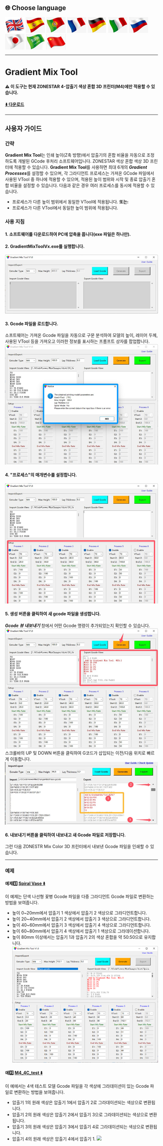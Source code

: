 
## <a id="choose-language">:globe_with_meridians: Choose language </a>
[![](../../lanpic/EN.png)](./readme.md)
[![](../../lanpic/ES.png)](./readme-es.md)
[![](../../lanpic/PT.png)](./readme-pt.md)
[![](../../lanpic/FR.png)](./readme-fr.md)
[![](../../lanpic/DE.png)](./readme-de.md)
[![](../../lanpic/IT.png)](./readme-it.md)
[![](../../lanpic/RU.png)](./readme-ru.md)
[![](../../lanpic/JP.png)](./readme-jp.md)
[![](../../lanpic/SA.png)](./readme-ar.md)
[![](../../lanpic/CN.png)](./readme-cn.md)

----
# Gradient Mix Tool
#### :warning: 이 도구는 현재 ZONESTAR 4-압출기 색상 혼합 3D 프린터(M4)에만 적용할 수 있습니다.
#### [:arrow_down: 다운로드](https://github.com/ZONESTAR3D/Slicing-Guide/releases/tag/gmt-v1.2) 

----
## 사용자 가이드
### 간략
**Gradient Mix Tool**는 인쇄 높이(Z축 방향)에서 압출기의 혼합 비율을 자동으로 조정하도록 개발된 GCode 후처리 소프트웨어입니다. ZONESTAR 색상 혼합 색상 3D 프린터에 적용할 수 있습니다.
**Gradient Mix Tool**를 사용하면 최대 6개의 ***Gradient Processes***를 설정할 수 있으며, 각 그라디언트 프로세스는 가져온 GCode 파일에서 사용된 VTool 중 하나에 적용할 수 있으며, 적용된 높이 범위와 시작 및 종료 압출기 혼합 비율을 설정할 수 있습니다. 다음과 같은 경우 여러 프로세스를 동시에 적용할 수 있습니다.
- 프로세스가 다른 높이 범위에서 동일한 VTool에 적용됩니다.
**또는:**
- 프로세스가 다른 VTool에서 동일한 높이 범위에 적용됩니다.

### 사용 지침
#### 1. 소프트웨어를 다운로드하여 PC에 압축을 풉니다(exe 파일은 하나만).
#### 2. GradientMixToolVx.exe를 실행합니다.
![](1.jpg)
#### 3. Gcode 파일을 로드합니다.
소프트웨어는 가져온 Gcode 파일을 자동으로 구문 분석하여 모델의 높이, 레이어 두께, 사용된 VTool 등을 가져오고 이러한 정보를 표시하는 프롬프트 상자를 팝업합니다.
![](2.jpg)
#### 4. "프로세스"의 매개변수를 설정합니다.
![](3.jpg)
#### 5. 생성 버튼을 클릭하여 새 gcode 파일을 생성합니다.
***Gcode 뷰 내보내기*** 창에서 어떤 Gcode 명령이 추가되었는지 확인할 수 있습니다.
![](4.jpg)
스크롤바의 UP 및 DOWN 버튼을 클릭하여 G코드가 삽입되는 이전/다음 위치로 빠르게 이동합니다.
![](5.jpg)
#### 6. 내보내기 버튼을 클릭하여 내보내고 새 Gcode 파일로 저장합니다.
그런 다음 ZONESTR Mix Color 3D 프린터에서 내보낸 Gcode 파일을 인쇄할 수 있습니다.

----
### 예제
#### 예제:one: [Spiral Vase :arrow_down:](./SpiralVase.zip)
이 예제는 단색 나선형 꽃병 Gcode 파일을 다중 그라디언트 Gcode 파일로 변환하는 방법을 보여줍니다.
- 높이 0~20mm에서 압출기 1 색상에서 압출기 2 색상으로 그라디언트합니다.
- 높이 20~40mm에서 압출기 2 색상에서 압출기 3 색상으로 그라디언트합니다.
- 높이 40~60mm에서 압출기 3 색상에서 압출기 4 색상으로 그라디언트합니다.
- 높이 60~80mm에서 압출기 4 색상에서 압출기 1 색상으로 그라데이션합니다.
- 높이 80mm 이상에서는 압출기 1과 압출기 2의 색상 혼합을 약 50:50으로 유지합니다.
![](./SpiralVase.jpg)
#### 예:two: [M4_4C_test :arrow_down:](./M4_4C_test.zip)
이 예에서는 4색 테스트 모델 Gcode 파일을 각 색상에 그라데이션이 있는 Gcode 파일로 변환하는 방법을 보여줍니다.
- 압출기 1의 원래 색상은 압출기 1에서 압출기 2로 그라데이션되는 색상으로 변환됩니다.
- 압출기 2의 원래 색상은 압출기 2에서 압출기 3으로 그라데이션되는 색상으로 변환됩니다.
- 압출기 3의 원래 색상은 압출기 3에서 압출기 4로 그라데이션되는 색상으로 변환됩니다.
- 압출기 4의 원래 색상은 압출기 4에서 압출기 1.
![](./M4-4C-테스트.jpg)